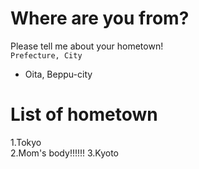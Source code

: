 # Where are you from?
Please tell me about your hometown!  
```Prefecture, City```  
- Oita, Beppu-city

# List of hometown
1.Tokyo  
2.Mom's body!!!!!!
3.Kyoto
